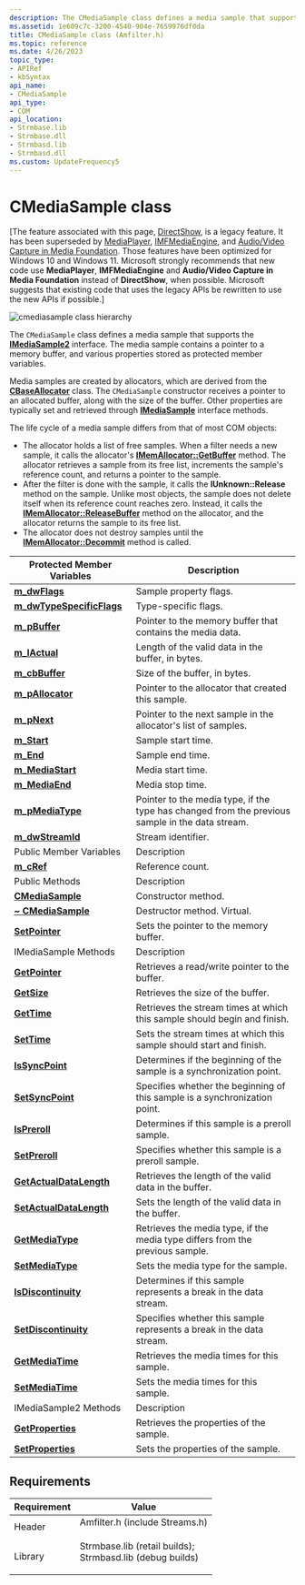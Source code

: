 ```yaml
---
description: The CMediaSample class defines a media sample that supports the IMediaSample2 interface. The media sample contains a pointer to a memory buffer, and various properties stored as protected member variables.
ms.assetid: 1e609c7c-3200-4540-904e-7659976df0da
title: CMediaSample class (Amfilter.h)
ms.topic: reference
ms.date: 4/26/2023
topic_type: 
- APIRef
- kbSyntax
api_name: 
- CMediaSample
api_type: 
- COM
api_location: 
- Strmbase.lib
- Strmbase.dll
- Strmbasd.lib
- Strmbasd.dll
ms.custom: UpdateFrequency5
---
```


# CMediaSample class

\[The feature associated with this page, [DirectShow](/windows/win32/directshow/directshow), is a legacy feature. It has been superseded by [MediaPlayer](/uwp/api/Windows.Media.Playback.MediaPlayer), [IMFMediaEngine](/windows/win32/api/mfmediaengine/nn-mfmediaengine-imfmediaengine), and [Audio/Video Capture in Media Foundation](windows/win32/medfound/audio-video-capture-in-media-foundation). Those features have been optimized for Windows 10 and Windows 11. Microsoft strongly recommends that new code use **MediaPlayer**, **IMFMediaEngine** and **Audio/Video Capture in Media Foundation** instead of **DirectShow**, when possible. Microsoft suggests that existing code that uses the legacy APIs be rewritten to use the new APIs if possible.\]

![cmediasample class hierarchy](images/wutil03.png)

The `CMediaSample` class defines a media sample that supports the [**IMediaSample2**](/windows/desktop/api/Strmif/nn-strmif-imediasample2) interface. The media sample contains a pointer to a memory buffer, and various properties stored as protected member variables.

Media samples are created by allocators, which are derived from the [**CBaseAllocator**](cbaseallocator.md) class. The `CMediaSample` constructor receives a pointer to an allocated buffer, along with the size of the buffer. Other properties are typically set and retrieved through [**IMediaSample**](/windows/desktop/api/Strmif/nn-strmif-imediasample) interface methods.

The life cycle of a media sample differs from that of most COM objects:

-   The allocator holds a list of free samples. When a filter needs a new sample, it calls the allocator's [**IMemAllocator::GetBuffer**](/windows/desktop/api/Strmif/nf-strmif-imemallocator-getbuffer) method. The allocator retrieves a sample from its free list, increments the sample's reference count, and returns a pointer to the sample.
-   After the filter is done with the sample, it calls the **IUnknown::Release** method on the sample. Unlike most objects, the sample does not delete itself when its reference count reaches zero. Instead, it calls the [**IMemAllocator::ReleaseBuffer**](/windows/desktop/api/Strmif/nf-strmif-imemallocator-releasebuffer) method on the allocator, and the allocator returns the sample to its free list.
-   The allocator does not destroy samples until the [**IMemAllocator::Decommit**](/windows/desktop/api/Strmif/nf-strmif-imemallocator-decommit) method is called.



| Protected Member Variables                                           | Description                                                                                     |
|----------------------------------------------------------------------|-------------------------------------------------------------------------------------------------|
| [**m\_dwFlags**](cmediasample-m-dwflags.md)                         | Sample property flags.                                                                          |
| [**m\_dwTypeSpecificFlags**](cmediasample-m-dwtypespecificflags.md) | Type-specific flags.                                                                            |
| [**m\_pBuffer**](cmediasample-m-pbuffer.md)                         | Pointer to the memory buffer that contains the media data.                                      |
| [**m\_lActual**](cmediasample-m-lactual.md)                         | Length of the valid data in the buffer, in bytes.                                               |
| [**m\_cbBuffer**](cmediasample-m-cbbuffer.md)                       | Size of the buffer, in bytes.                                                                   |
| [**m\_pAllocator**](cmediasample-m-pallocator.md)                   | Pointer to the allocator that created this sample.                                              |
| [**m\_pNext**](cmediasample-m-pnext.md)                             | Pointer to the next sample in the allocator's list of samples.                                  |
| [**m\_Start**](cmediasample-m-start.md)                             | Sample start time.                                                                              |
| [**m\_End**](cmediasample-m-end.md)                                 | Sample end time.                                                                                |
| [**m\_MediaStart**](cmediasample-m-mediastart.md)                   | Media start time.                                                                               |
| [**m\_MediaEnd**](cmediasample-m-mediaend.md)                       | Media stop time.                                                                                |
| [**m\_pMediaType**](cmediasample-m-pmediatype.md)                   | Pointer to the media type, if the type has changed from the previous sample in the data stream. |
| [**m\_dwStreamId**](cmediasample-m-dwstreamid.md)                   | Stream identifier.                                                                              |
| Public Member Variables                                              | Description                                                                                     |
| [**m\_cRef**](cmediasample-m-cref.md)                               | Reference count.                                                                                |
| Public Methods                                                       | Description                                                                                     |
| [**CMediaSample**](cmediasample-cmediasample.md)                    | Constructor method.                                                                             |
| [**~ CMediaSample**](cmediasample--cmediasample.md)                 | Destructor method. Virtual.                                                                     |
| [**SetPointer**](cmediasample-setpointer.md)                        | Sets the pointer to the memory buffer.                                                          |
| IMediaSample Methods                                                 | Description                                                                                     |
| [**GetPointer**](cmediasample-getpointer.md)                        | Retrieves a read/write pointer to the buffer.                                                   |
| [**GetSize**](cmediasample-getsize.md)                              | Retrieves the size of the buffer.                                                               |
| [**GetTime**](cmediasample-gettime.md)                              | Retrieves the stream times at which this sample should begin and finish.                        |
| [**SetTime**](cmediasample-settime.md)                              | Sets the stream times at which this sample should start and finish.                             |
| [**IsSyncPoint**](cmediasample-issyncpoint.md)                      | Determines if the beginning of the sample is a synchronization point.                           |
| [**SetSyncPoint**](cmediasample-setsyncpoint.md)                    | Specifies whether the beginning of this sample is a synchronization point.                      |
| [**IsPreroll**](cmediasample-ispreroll.md)                          | Determines if this sample is a preroll sample.                                                  |
| [**SetPreroll**](cmediasample-setpreroll.md)                        | Specifies whether this sample is a preroll sample.                                              |
| [**GetActualDataLength**](cmediasample-getactualdatalength.md)      | Retrieves the length of the valid data in the buffer.                                           |
| [**SetActualDataLength**](cmediasample-setactualdatalength.md)      | Sets the length of the valid data in the buffer.                                                |
| [**GetMediaType**](cmediasample-getmediatype.md)                    | Retrieves the media type, if the media type differs from the previous sample.                   |
| [**SetMediaType**](cmediasample-setmediatype.md)                    | Sets the media type for the sample.                                                             |
| [**IsDiscontinuity**](cmediasample-isdiscontinuity.md)              | Determines if this sample represents a break in the data stream.                                |
| [**SetDiscontinuity**](cmediasample-setdiscontinuity.md)            | Specifies whether this sample represents a break in the data stream.                            |
| [**GetMediaTime**](cmediasample-getmediatime.md)                    | Retrieves the media times for this sample.                                                      |
| [**SetMediaTime**](cmediasample-setmediatime.md)                    | Sets the media times for this sample.                                                           |
| IMediaSample2 Methods                                                | Description                                                                                     |
| [**GetProperties**](cmediasample-getproperties.md)                  | Retrieves the properties of the sample.                                                         |
| [**SetProperties**](cmediasample-setproperties.md)                  | Sets the properties of the sample.                                                              |



 

## Requirements



| Requirement | Value |
|--------------------|--------------------------------------------------------------------------------------------------------------------------------------------------------------------------------------------|
| Header<br/>  | <dl> <dt>Amfilter.h (include Streams.h)</dt> </dl>                                                                                  |
| Library<br/> | <dl> <dt>Strmbase.lib (retail builds); </dt> <dt>Strmbasd.lib (debug builds)</dt> </dl> |



 

 




